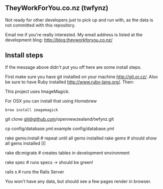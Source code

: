 ## TheyWorkForYou.co.nz (twfynz)

Not ready for other developers just to pick up and run with, as the data
is not committed with this repository.

Email me if you're really interested. My email address is listed at
the development blog: http://blog.theyworkforyou.co.nz/

## Install steps

If the message above didn't put you off here are some install steps.

First make sure you have git installed on your machine <http://git.or.cz/>.
Also be sure to have Ruby installed <http://www.ruby-lang.org/>. Then:

This project uses ImageMagick.

For OSX you can install that using Homebrew

``brew install imagemagick``


 git clone git@github.com/opennewzealand/twfynz.git

 cp config/database.yml.example config/database.yml

 rake gems:install      # repeat until all gems installed
 rake gems              # should show all gems installed [I]

 rake db:migrate        # creates tables in development environment

 rake spec              # runs specs -> should be green!

 rails s                # runs the Rails Server

You won't have any data, but should see a few pages render in browser.

